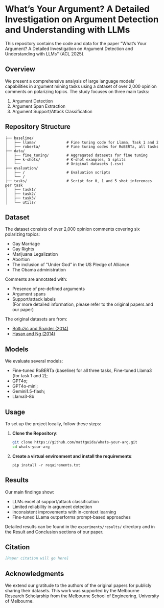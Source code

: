 # What’s Your Argument? A Detailed Investigation on Argument Detection and Understanding with LLMs

This repository contains the code and data for the paper "What’s Your Argument? A Detailed Investigation on Argument Detection and Understanding with LLMs" (ACL 2025).

## Overview

We present a comprehensive analysis of large language models' capabilities in argument mining tasks using a dataset of over 2,000 opinion comments on polarizing topics. The study focuses on three main tasks:
1. Argument Detection
2. Argument Span Extraction
3. Argument Support/Attack Classification

## Repository Structure


```
├── baseline/
│   ├── llama/              # Fine tuning code for Llama, Task 1 and 2
│   ├── roberta/            # Fine tuning codes for RoBERTa, all tasks
├── data/
│   ├── fine_tuning/        # Aggregated datasets for fine tuning
│   ├── k-shots/            # K-shot examples, 5 splits
│   └──                     # Original datasets (.csv)
├── evaluation/
│   ├── /                   # Evaluation scripts
│   └── /              
├── tasks/                  # Script for 0, 1 and 5 shot inferences per task
│   ├── task1/     
│   ├── task2/         
│   ├── task3/        
│   └── utils/            
```


## Dataset

The dataset consists of over 2,000 opinion comments covering six polarizing topics:
- Gay Marriage
- Gay Rights
- Marijuana Legalization
- Abortion
- The inclusion of "Under God" in the US Pledge of Alliance
- The Obama administration

Comments are annotated with:
- Presence of pre-defined arguments
- Argument spans
- Support/attack labels  
(For more detailed information, please refer to the original papers and our paper)

The original datasets are from:
- [Boltužić and Šnajder (2014)](https://aclanthology.org/W14-2107/)
- [Hasan and Ng (2014)](https://aclanthology.org/D14-1083/)

## Models

We evaluate several models:
- Fine-tuned RoBERTa (baseline) for all three tasks, Fine-tuned Llama3 (for task 1 and 2);
- GPT4o;
- GPT4o-mini;
- Gemini1.5-flash;
- Llama3-8b

## Usage

To set up the project locally, follow these steps:

1. **Clone the Repository**:
    ```bash
   git clone https://github.com/mattguida/whats-your-arg.git
   cd whats-your-arg
    ```
2. **Create a virtual environment and install the requirements**:
    ```
    pip install -r requirements.txt
    ```


## Results

Our main findings show:
- LLMs excel at support/attack classification
- Limited reliability in argument detection
- Inconsistent improvements with in-context learning
- Fine-tuned LLama outperforms prompt-based approaches

Detailed results can be found in the `experiments/results/` directory and in the Result and Conclusion sections of our paper.

## Citation

```bibtex
[Paper citation will go here]
```

## Acknowledgments
We extend our gratitude to the authors of the original papers for publicly sharing their datasets.
This work was supported by the Melbourne Research Scholarship from the Melbourne School of Engineering, University of Melbourne.
